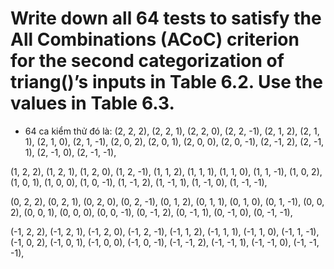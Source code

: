 # Write down all 64 tests to satisfy the All Combinations (ACoC) criterion for the second categorization of triang()’s inputs in Table 6.2. Use the values in Table 6.3.

* 64 ca kiểm thử đó là:
(2, 2, 2), (2, 2, 1), (2, 2, 0), (2, 2, -1),
(2, 1, 2), (2, 1, 1), (2, 1, 0), (2, 1, -1),
(2, 0, 2), (2, 0, 1), (2, 0, 0), (2, 0, -1),
(2, -1, 2), (2, -1, 1), (2, -1, 0), (2, -1, -1),

(1, 2, 2), (1, 2, 1), (1, 2, 0), (1, 2, -1),
(1, 1, 2), (1, 1, 1), (1, 1, 0), (1, 1, -1),
(1, 0, 2), (1, 0, 1), (1, 0, 0), (1, 0, -1),
(1, -1, 2), (1, -1, 1), (1, -1, 0), (1, -1, -1),

(0, 2, 2), (0, 2, 1), (0, 2, 0), (0, 2, -1),
(0, 1, 2), (0, 1, 1), (0, 1, 0), (0, 1, -1),
(0, 0, 2), (0, 0, 1), (0, 0, 0), (0, 0, -1),
(0, -1, 2), (0, -1, 1), (0, -1, 0), (0, -1, -1),

(-1, 2, 2), (-1, 2, 1), (-1, 2, 0), (-1, 2, -1),
(-1, 1, 2), (-1, 1, 1), (-1, 1, 0), (-1, 1, -1),
(-1, 0, 2), (-1, 0, 1), (-1, 0, 0), (-1, 0, -1),
(-1, -1, 2), (-1, -1, 1), (-1, -1, 0), (-1, -1, -1),